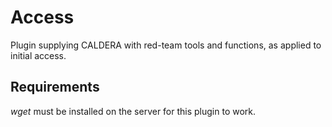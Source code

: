 # Access

Plugin supplying CALDERA with red-team tools and functions, as applied to initial access.

## Requirements

*wget* must be installed on the server for this plugin to work.